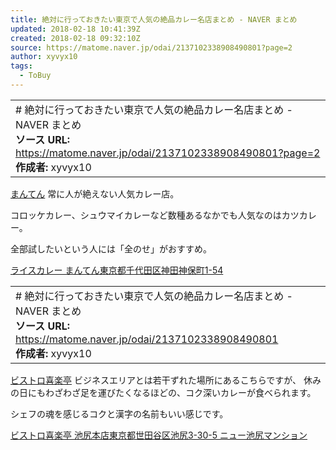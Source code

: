 ```yaml
---
title: 絶対に行っておきたい東京で人気の絶品カレー名店まとめ - NAVER まとめ
updated: 2018-02-18 10:41:39Z
created: 2018-02-18 09:32:10Z
source: https://matome.naver.jp/odai/2137102338908490801?page=2
author: xyvyx10
tags:
  - ToBuy
---
```


|     |
| --- |
| # 絶対に行っておきたい東京で人気の絶品カレー名店まとめ - NAVER まとめ<br>**ソース URL:**  https://matome.naver.jp/odai/2137102338908490801?page=2<br>**作成者:** xyvyx10 |

[まんてん](https://tabelog.com/tokyo/A1310/A131003/13000603/)
常に人が絶えない人気カレー店。

コロッケカレー、シュウマイカレーなど数種あるなかでも人気なのはカツカレー。

全部試したいという人には「全のせ」がおすすめ。

[ライスカレー まんてん東京都千代田区神田神保町1-54](https://matome.naver.jp/odai/2137102338908490801?page=2#)

|     |
| --- |
| # 絶対に行っておきたい東京で人気の絶品カレー名店まとめ - NAVER まとめ<br>**ソース URL:**  https://matome.naver.jp/odai/2137102338908490801<br>**作成者:** xyvyx10 |

[ビストロ喜楽亭](https://tabelog.com/tokyo/A1317/A131705/13001373/)
ビジネスエリアとは若干ずれた場所にあるこちらですが、
休みの日にもわざわざ足を運びたくなるほどの、コク深いカレーが食べられます。

シェフの魂を感じるコクと漢字の名前もいい感じです。

[ビストロ喜楽亭 池尻本店東京都世田谷区池尻3-30-5 ニュー池尻マンション](https://matome.naver.jp/odai/2137102338908490801#)